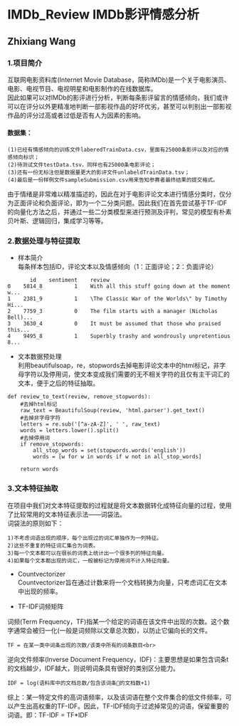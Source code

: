 # IMDb_Review  IMDb影评情感分析
## Zhixiang Wang

### 1.项目简介
互联网电影资料库(Internet Movie Database，简称IMDb)是一个关于电影演员、电影、电视节目、电视明星和电影制作的在线数据库。<br>
因此如果可以对IMDb的影评进行分析，判断每条影评留言的情感倾向，我们或许可以在评分以外更精准地判断一部影视作品的好坏优劣，甚至可以判别出一部影视作品的评分过高或者过低是否有人为因素的影响。
#### 数据集：
    (1)已经有情感倾向的训练文件laberedTrainData.csv，里面有25000条影评以及对应的情感倾向标识；
    (2)待测试文件testData.tsv，同样也有25000条电影评论；
    (3)还有一份无标注但是数据量更大的影评文件unlabeldTrainData.tsv；
    (4)最后是一份样例文件sampleSubmission.csv用来告知参赛者最终结果的提交格式。
由于情绪是非常难以精准描述的，因此在对于电影评论文本进行情感分类时，仅分为正面评论和负面评论，即为一个二分类问题。因此我们在首先尝试基于TF-IDF的向量化方法之后，并通过一些二分类模型来进行预测及评判，常见的模型有朴素贝叶斯、逻辑回归，集成学习等等。

### 2.数据处理与特征提取
* 样本简介<br>
每条样本包括ID，评论文本以及情感倾向（1：正面评论；2：负面评论）
```
       id	 sentiment	  review
0	 5814_8	         1	  With all this stuff going down at the moment w...
1	 2381_9	         1	  \The Classic War of the Worlds\" by Timothy Hi...
2	 7759_3	         0	  The film starts with a manager (Nicholas Bell)...
3	 3630_4	         0	  It must be assumed that those who praised this...
4	 9495_8	         1	  Superbly trashy and wondrously unpretentious 8...
```
* 文本数据预处理<br>
利用beautifulsoap，re，stopwords去掉电影评论文本中的html标记，非字母字符以及停用词，使文本变成我们需要的无不相关字符的且仅有主干词汇的文本，便于之后的特征抽取。
```
def review_to_text(review, remove_stopwords):
    #去掉html标记
    raw_text = BeautifulSoup(review, 'html.parser').get_text()
    #去掉非字母字符
    letters = re.sub('[^a-zA-Z]', ' ', raw_text)
    words = letters.lower().split()
    #去掉停用词
    if remove_stopwords:
        all_stop_words = set(stopwords.words('english'))
        words = [w for w in words if w not in all_stop_words]
 
    return words
```

### 3.文本特征抽取
在项目中我们对文本特征提取的过程就是将文本数据转化成特征向量的过程，使用了比较常用的文本特征表示法——词袋法。<br>
词袋法的原则如下：
        
    1)不考虑词语出现的顺序，每个出现过的词汇单独作为一列特征。
    2)这些不重复的特征词汇集合为词表。
    3)每一个文本都可以在很长的词表上统计出一个很多列的特征向量。
    4)如果每个文本都出现的词汇，一般被标记为停用词不计入特征向量。

* Countvectorizer<br>
Countvectorizer旨在通过计数来将一个文档转换为向量，只考虑词汇在文本中出现的频率。

* TF-IDF词频矩阵<br>

词频(Term Frequency，TF)指某一个给定的词语在该文件中出现的次数。这个数字通常会被归一化(一般是词频除以文章总次数)，以防止它偏向长的文件。
                                        
    TF = 在某一类中词条出现的次数/该类中所有的词条数目<br>

逆向文件频率(Inverse Document Frequency，IDF)：主要思想是如果包含词条t的文档越少，IDF越大，则说明词条具有很好的类别区分能力。
    
    IDF = log⁡(语料库中的文档总数/包含该词条的文档数+1)	  

综上：某一特定文件的高词语频率，以及该词语在整个文件集合的低文件频率，可以产生出高权重的TF-IDF。因此，TF-IDF倾向于过滤掉常见的词语，保留重要的词语。即：TF-IDF = TF*IDF


